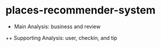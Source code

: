 # places-recommender-system

+ Main Analysis: business and review

++ Supporting Analysis: user, checkin, and tip
